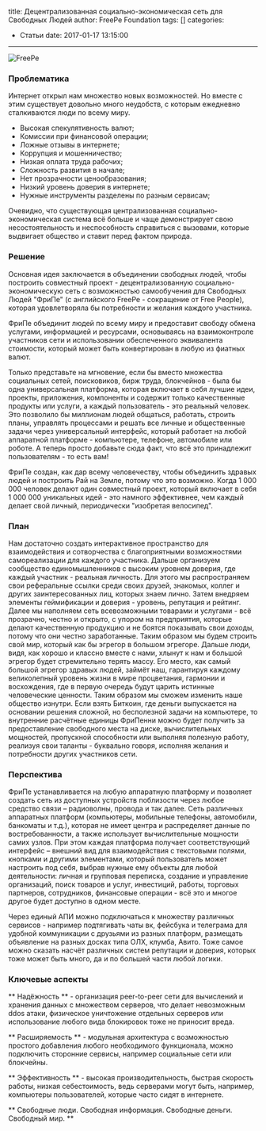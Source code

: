 title: Децентрализованная социально-экономическая сеть для Свободных Людей
author: FreePe Foundation
tags: []
categories:
  - Статьи
date: 2017-01-17 13:15:00
---
![FreePe](/css/images/banner_2_o.jpg)

### Проблематика

Интернет открыл нам множество новых возможностей. Но вместе с этим существует довольно много неудобств, с которым ежедневно сталкиваются люди по всему миру. 
<!-- more -->
- Высокая спекулятивность валют;
- Комиссии при финансовой операции;
- Ложные отзывы в интернете;
- Коррупция и мошенничество;
- Низкая оплата труда рабочих;
- Сложность развития в начале;
- Нет прозрачности ценообразования;
- Низкий уровень доверия в интернете;
- Нужные инструменты разделены по разным сервисам;

Очевидно, что существующая централизованная социально-экономическая система всё больше и чаще демонстрирует свою несостоятельность и неспособность справиться с вызовами, которые выдвигает общество и ставит перед фактом природа.

### Решение

Основная идея заключается в объединении свободных людей, чтобы построить совместный проект - децентрализованную социально-экономическую сеть с возможностью самообучения для Свободных Людей "ФриПе" (с английского FreePe - сокращение от Free People), которая удовлетворяла бы потребности и желания каждого участника.

ФриПе объединит людей по всему миру и предоставит свободу обмена услугами, информацией и ресурсами, основываясь на взаимоконтроле участников сети и использовании обеспеченного эквивалента стоимости, который может быть конвертирован в любую из фиатных валют.

Только представьте на мгновение, если бы вместо множества социальных сетей, поисковиков, бирж труда, блокчейнов - была бы одна универсальная платформа, которая включает в себя лучшие идеи, проекты, приложения, компоненты и содержит только качественные продукты или услуги, а каждый пользователь - это реальный человек. Это позволило бы миллионам людей общаться, работать, строить планы, управлять процессами и решать все личные и общественные задачи через универсальный интерфейс, который работает на любой аппаратной платформе - компьютере, телефоне, автомобиле или роботе. А теперь просто добавьте сюда факт, что всё это принадлежит пользователям - то есть вам!

ФриПе создан, как дар всему человечеству, чтобы объединить здравых людей и построить Рай на Земле, потому что это возможно. Когда 1 000 000 человек делают один совместный проект, который включает в себя 1 000 000 уникальных идей - это намного эффективнее, чем каждый делает свой личный, периодически "изобретая велосипед".

### План

Нам достаточно создать интерактивное пространство для взаимодействия и сотворчества с благоприятными возможностями самореализации для каждого участника. Дальше организуем сообщество единомышленников с высоким уровнем доверия, где каждый участник - реальная личность. Для этого мы распространяем свои реферальные ссылки среди своих друзей, знакомых, коллег и других заинтересованных лиц, которых знаем лично. Затем внедряем элементы геймификации и доверия - уровень, репутация и рейтинг. Далее мы наполняем сеть всевозможными товарами и услугами - всё прозрачно, честно и открыто, с упором на предприятия, которые делают качественную продукцию и не боятся показывать свои доходы, потому что они честно заработанные. Таким образом мы будем строить свой мир, который как бы эгрегор в большом эгрегоре. Дальше люди, видя, как хорошо и классно вместе с нами, хлынут к нам и большой эгрегор будет стремительно терять массу. Его место, как самый большой эгрегор здравых людей, займёт наш, гарантируя каждому великолепный уровень жизни в мире процветания, гармонии и восхождения, где в первую очередь будут царить истинные человеческие ценности. Таким образом мы сможем изменить наше общество изнутри.
Если взять Биткоин, где деньги выпускается на основании решения сложной, но бесполезной задачи на компьютере, то внутренние расчётные единицы ФриПенни можно будет получить за предоставление свободного места на диске, вычислительных мощностей, пропускной способности или выполняя полезную работу, реализуя свои таланты - буквально говоря, исполняя желания и потребности других участников сети.

### Перспектива

ФриПе устанавливается на любую аппаратную платформу и позволяет создать сеть из доступных устройств поблизости через любое средство связи – радиоволны, провода и так далее. Сеть различных аппаратных платформ (компьютеры, мобильные телефоны, автомобили, банкоматы и т.д.), которая не имеет центра и распределяет данные по востребованности, а также использует вычислительные мощности самих узлов.
При этом каждая платформа получает соответствующий интерфейс – внешний вид для взаимодействия с текстовыми полями, кнопками и другими элементами, который пользователь может настроить под себя, выбрав нужные ему объекты для любой деятельности: личная и групповая переписка, создание и управление организаций, поиск товаров и услуг, инвестиций, работы, торговых партнеров, сотрудников, финансовые операции - всё это и многое другое будет доступно в одном месте.

Через единый АПИ можно подключаться к множеству различных сервисов - например подтягивать чаты вк, фейсбука и телеграма для удобной коммуникации с друзьями из разных платформ, размещать объявление на разных досках типа ОЛХ, клумба, Авито. Тоже самое можно сказать насчёт различных систем репутации и доверия, которых тоже может быть много, да и по большей части любой логики.

### Ключевые аспекты

** Надёжность ** - организация peer-to-peer сети для вычислений и хранения данных с множеством серверов, что делает невозможным ddos атаки, физическое уничтожение отдельных серверов или использование любого вида блокировок тоже не приносит вреда.

** Расширяемость ** - модульная архитектура с возможностью простого добавления любого необходимого функционала, можно подключить сторонние сервисы, например социальные сети или блокчейны.

** Эффективность ** - высокая производительность, быстрая скорость работы, низкая себестоимость, ведь серверами могут быть, например, компьютеры пользователей, которые часто сидят в интернете.

** Свободные люди.
Свободная информация.
Свободные деньги.
Свободный мир. **
